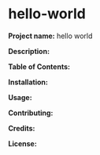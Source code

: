 # hello-world

**Project name:** hello world

**Description:**

**Table of Contents:**

**Installation:**

**Usage:**

**Contributing:**

**Credits:**

**License:**
